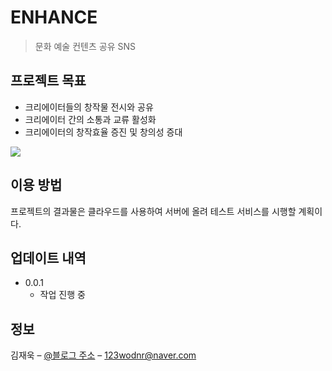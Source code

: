 # ENHANCE
> 문화 예술 컨텐츠 공유 SNS

## 프로젝트 목표
  * 크리에이터들의 창작물 전시와 공유
  * 크리에이터 간의 소통과 교류 활성화
  * 크리에이터의 창작효율 증진 및 창의성 증대

![](../header.png)

## 이용 방법

프로젝트의 결과물은 클라우드를 사용하여 서버에 올려 테스트 서비스를 시행할 계획이다.

## 업데이트 내역

* 0.0.1
    * 작업 진행 중

## 정보

김재욱 – [@블로그 주소](https://woogiereal.tistory.com/) – 123wodnr@naver.com
